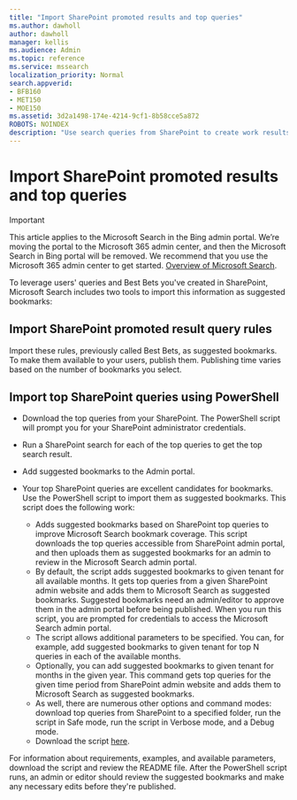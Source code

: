 ```yaml
---
title: "Import SharePoint promoted results and top queries"
ms.author: dawholl
author: dawholl
manager: kellis
ms.audience: Admin
ms.topic: reference
ms.service: mssearch
localization_priority: Normal
search.appverid:
- BFB160
- MET150
- MOE150
ms.assetid: 3d2a1498-174e-4214-9cf1-8b58cce5a872
ROBOTS: NOINDEX
description: "Use search queries from SharePoint to create work results for Microsoft Search"
---
```


# Import SharePoint promoted results and top queries

> [!IMPORTANT]
> This article applies to the Microsoft Search in the Bing admin portal. We’re moving the portal to the Microsoft 365 admin center, and then the Microsoft Search in Bing portal will be removed. We recommend that you use the Microsoft 365 admin center to get started. [Overview of Microsoft Search](overview-microsoft-search.md).
    
To leverage users' queries and Best Bets you've created in SharePoint, Microsoft Search includes two tools to import this information as suggested bookmarks: 
  
## Import SharePoint promoted result query rules

Import these rules, previously called Best Bets, as suggested bookmarks. To make them available to your users, publish them. Publishing time varies based on the number of bookmarks you select.
  
## Import top SharePoint queries using PowerShell

- Download the top queries from your SharePoint. The PowerShell script will prompt you for your SharePoint administrator credentials.
    
- Run a SharePoint search for each of the top queries to get the top search result.
    
- Add suggested bookmarks to the Admin portal.
    
- Your top SharePoint queries are excellent candidates for bookmarks. Use the PowerShell script to import them as suggested bookmarks. This script does the following work:
    - Adds suggested bookmarks based on SharePoint top queries to improve Microsoft Search bookmark coverage. This script downloads the top queries accessible from SharePoint admin portal, and then uploads them as suggested bookmarks for an admin to review in the Microsoft Search admin portal.
    - By default, the script adds suggested bookmarks to given tenant for all available months. It gets top queries from a given SharePoint admin website and adds them to Microsoft Search as suggested bookmarks. Suggested bookmarks need an admin/editor to approve them in the admin portal before being published. When you run this script, you are prompted for credentials to access the Microsoft Search admin portal.
    - The script allows additional parameters to be specified. You can, for example, add suggested bookmarks to given tenant for top N queries in each of the available months.
    - Optionally, you can add suggested bookmarks to given tenant for months in the given year. This command gets top queries for the given time period from SharePoint admin website and adds them to Microsoft Search as suggested bookmarks.
    - As well, there are numerous other options and command modes: download top queries from SharePoint to a specified folder, run the script in Safe mode, run the script in Verbose mode, and a Debug mode.
    - Download the script [here](https://www.bingforbusiness.com/distribution/SharepointTopQueryBookmarks.zip). 

For information about requirements, examples, and available parameters, download the script and review the README file. After the PowerShell script runs, an admin or editor should review the suggested bookmarks and make any necessary edits before they're published.